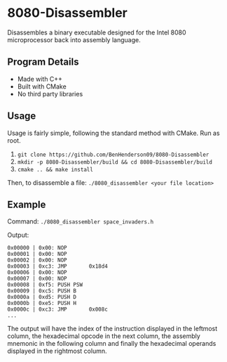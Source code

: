 # 8080-Disassembler
Disassembles a binary executable designed for the Intel 8080 microprocessor back into assembly language.

## Program Details
 - Made with C++
 - Built with CMake
 - No third party libraries
 
 ## Usage
 Usage is fairly simple, following the standard method with CMake. Run as root.
 1. `git clone https://github.com/BenHenderson09/8080-Disassembler`
 2. `mkdir -p 8080-Disassembler/build && cd 8080-Disassembler/build`
 3. `cmake .. && make install`
 
 Then, to disassemble a file: `./8080_disassembler <your file location>`
 
 ## Example
 Command: `./8080_disassembler space_invaders.h`
 
Output:
```assembly
0x00000 | 0x00: NOP       
0x00001 | 0x00: NOP       
0x00002 | 0x00: NOP       
0x00003 | 0xc3: JMP       0x18d4
0x00006 | 0x00: NOP       
0x00007 | 0x00: NOP       
0x00008 | 0xf5: PUSH PSW  
0x00009 | 0xc5: PUSH B    
0x0000a | 0xd5: PUSH D    
0x0000b | 0xe5: PUSH H    
0x0000c | 0xc3: JMP       0x008c
...
 ```
The output will have the index of the instruction displayed in the leftmost column,
the hexadecimal opcode in the next column, the assembly mnemonic in the following column 
and finally the hexadecimal operands displayed in the rightmost column.
